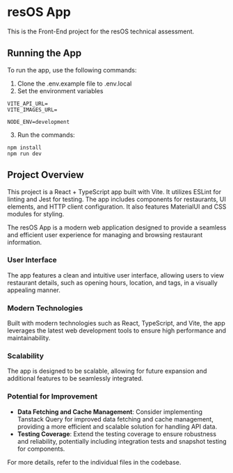 # resOS App

This is the Front-End project for the resOS technical assessment.

## Running the App

To run the app, use the following commands:

1. Clone the .env.example file to .env.local
2. Set the environment variables

```
VITE_API_URL=
VITE_IMAGES_URL=

NODE_ENV=development
```

3. Run the commands:

```
npm install
npm run dev
```

## Project Overview

This project is a React + TypeScript app built with Vite. It utilizes ESLint for linting and Jest for testing. The app includes components for restaurants, UI elements, and HTTP client configuration. It also features MaterialUI and CSS modules for styling.

The resOS App is a modern web application designed to provide a seamless and efficient user experience for managing and browsing restaurant information.

### User Interface

The app features a clean and intuitive user interface, allowing users to view restaurant details, such as opening hours, location, and tags, in a visually appealing manner.

### Modern Technologies

Built with modern technologies such as React, TypeScript, and Vite, the app leverages the latest web development tools to ensure high performance and maintainability.

### Scalability

The app is designed to be scalable, allowing for future expansion and additional features to be seamlessly integrated.

### Potential for Improvement

- **Data Fetching and Cache Management**: Consider implementing Tanstack Query for improved data fetching and cache management, providing a more efficient and scalable solution for handling API data.
- **Testing Coverage**: Extend the testing coverage to ensure robustness and reliability, potentially including integration tests and snapshot testing for components.

For more details, refer to the individual files in the codebase.

